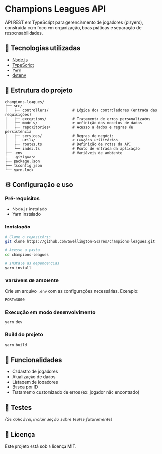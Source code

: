 # Champions Leagues API

API REST em TypeScript para gerenciamento de jogadores (players), construída com foco em organização, boas práticas e separação de responsabilidades.

## 🚀 Tecnologias utilizadas

- [Node.js](https://nodejs.org/)
- [TypeScript](https://www.typescriptlang.org/)
- [Yarn](https://yarnpkg.com/)
- [dotenv](https://www.npmjs.com/package/dotenv)

## 📁 Estrutura do projeto

```
champions-leagues/
├── src/
│   ├── controllers/           # Lógica dos controladores (entrada das requisições)
│   ├── exceptions/            # Tratamento de erros personalizados
│   ├── models/                # Definição dos modelos de dados
│   ├── repositories/          # Acesso a dados e regras de persistência
│   ├── services/              # Regras de negócio
│   ├── utils/                 # Funções utilitárias
│   ├── routes.ts              # Definição de rotas da API
│   └── index.ts               # Ponto de entrada da aplicação
├── .env                       # Variáveis de ambiente
├── .gitignore
├── package.json
├── tsconfig.json
└── yarn.lock
```

## ⚙️ Configuração e uso

### Pré-requisitos

- Node.js instalado
- Yarn instalado

### Instalação

```bash
# Clone o repositório
git clone https://github.com/Swellington-Soares/champions-leagues.git

# Acesse a pasta
cd champions-leagues

# Instale as dependências
yarn install
```

### Variáveis de ambiente

Crie um arquivo `.env` com as configurações necessárias. Exemplo:

```
PORT=3000
```

### Execução em modo desenvolvimento

```bash
yarn dev
```

### Build do projeto

```bash
yarn build
```

## 📌 Funcionalidades

- Cadastro de jogadores
- Atualização de dados
- Listagem de jogadores
- Busca por ID
- Tratamento customizado de erros (ex: jogador não encontrado)

## 🧪 Testes

*(Se aplicável, incluir seção sobre testes futuramente)*

## 📄 Licença

Este projeto está sob a licença MIT.
